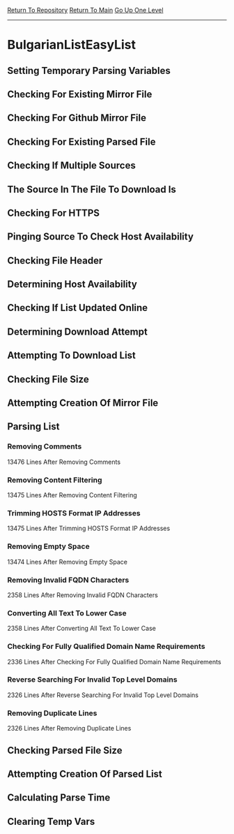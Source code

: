 [Return To Repository](https://github.com/deathbybandaid/piholeparser/)
[Return To Main](https://github.com/deathbybandaid/piholeparser/blob/master/RecentRunLogs/Mainlog.md)
[Go Up One Level](https://github.com/deathbybandaid/piholeparser/blob/master/RecentRunLogs/TopLevelScripts/30-Processing-External-Blacklists.md)
____________________________________
# BulgarianListEasyList
## Setting Temporary Parsing Variables
## Checking For Existing Mirror File
## Checking For Github Mirror File
## Checking For Existing Parsed File
## Checking If Multiple Sources
## The Source In The File To Download Is
## Checking For HTTPS
## Pinging Source To Check Host Availability
## Checking File Header
## Determining Host Availability
## Checking If List Updated Online
## Determining Download Attempt
## Attempting To Download List
## Checking File Size
## Attempting Creation Of Mirror File
## Parsing List
### Removing Comments
13476 Lines After Removing Comments
### Removing Content Filtering
13475 Lines After Removing Content Filtering
### Trimming HOSTS Format IP Addresses
13475 Lines After Trimming HOSTS Format IP Addresses
### Removing Empty Space
13474 Lines After Removing Empty Space
### Removing Invalid FQDN Characters
2358 Lines After Removing Invalid FQDN Characters
### Converting All Text To Lower Case
2358 Lines After Converting All Text To Lower Case
### Checking For Fully Qualified Domain Name Requirements
2336 Lines After Checking For Fully Qualified Domain Name Requirements
### Reverse Searching For Invalid Top Level Domains
2326 Lines After Reverse Searching For Invalid Top Level Domains
### Removing Duplicate Lines
2326 Lines After Removing Duplicate Lines
## Checking Parsed File Size
## Attempting Creation Of Parsed List
## Calculating Parse Time
## Clearing Temp Vars
